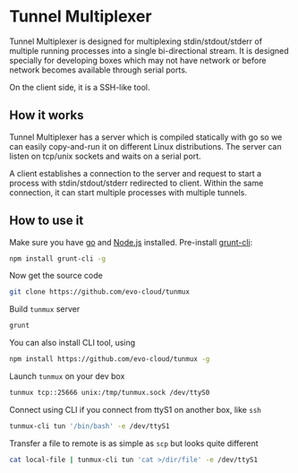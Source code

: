 # Tunnel Multiplexer

Tunnel Multiplexer is designed for multiplexing stdin/stdout/stderr of
multiple running processes into a single bi-directional stream.
It is designed specially for developing boxes which may not have network
or before network becomes available through serial ports.

On the client side, it is a SSH-like tool.

## How it works

Tunnel Multiplexer has a server which is compiled statically with go so
we can easily copy-and-run it on different Linux distributions. The server
can listen on tcp/unix sockets and waits on a serial port.

A client establishes a connection to the server and request to start
a process with stdin/stdout/stderr redirected to client. Within the same
connection, it can start multiple processes with multiple tunnels.

## How to use it

Make sure you have [go](http://golang.org) and [Node.js](http://nodejs.org) installed.
Pre-install [grunt-cli](http://gruntjs.com):

```bash
npm install grunt-cli -g
```

Now get the source code

```bash
git clone https://github.com/evo-cloud/tunmux
```

Build `tunmux` server

```bash
grunt
```

You can also install CLI tool, using

```bash
npm install https://github.com/evo-cloud/tunmux -g
```

Launch `tunmux` on your dev box

```bash
tunmux tcp::25666 unix:/tmp/tunmux.sock /dev/ttyS0
```

Connect using CLI if you connect from ttyS1 on another box, like `ssh`

```bash
tunmux-cli tun '/bin/bash' -e /dev/ttyS1
```

Transfer a file to remote is as simple as `scp` but looks quite different

```bash
cat local-file | tunmux-cli tun 'cat >/dir/file' -e /dev/ttyS1
```
